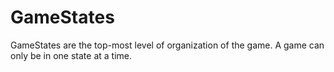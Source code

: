# GameStates
GameStates are the top-most level of organization of the game. A game can only be in one state at a time.
